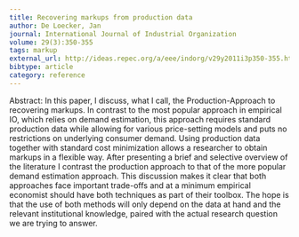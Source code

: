 ```yaml
---
title: Recovering markups from production data
author: De Loecker, Jan
journal: International Journal of Industrial Organization
volume: 29(3):350-355
tags: markup
external_url: http://ideas.repec.org/a/eee/indorg/v29y2011i3p350-355.html
bibtype: article
category: reference
---
```

Abstract: In this paper, I discuss, what I call, the Production-Approach to recovering markups. In contrast to the most popular approach in empirical IO, which relies on demand estimation, this approach requires standard production data while allowing for various price-setting models and puts no restrictions on underlying consumer demand. Using production data together with standard cost minimization allows a researcher to obtain markups in a flexible way. After presenting a brief and selective overview of the literature I contrast the production approach to that of the more popular demand estimation approach. This discussion makes it clear that both approaches face important trade-offs and at a minimum empirical economist should have both techniques as part of their toolbox. The hope is that the use of both methods will only depend on the data at hand and the relevant institutional knowledge, paired with the actual research question we are trying to answer.
